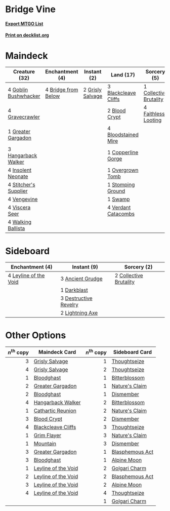 # Bridge Vine

#### [Export MTGO List](../collection/Bridge%20Vine/Bridge%20Vine.txt)
#### [Print on decklist.org](http://decklist.org/?deckmain=3%09Blackcleave%20Cliffs%0A2%09Blood%20Crypt%0A4%09Bloodstained%20Mire%0A4%09Bridge%20from%20Below%0A1%09Collective%20Brutality%0A1%09Copperline%20Gorge%0A4%09Faithless%20Looting%0A4%09Goblin%20Bushwhacker%0A4%09Gravecrawler%0A1%09Greater%20Gargadon%0A2%09Grisly%20Salvage%0A3%09Hangarback%20Walker%0A4%09Insolent%20Neonate%0A1%09Overgrown%20Tomb%0A4%09Stitcher's%20Supplier%0A1%09Stomping%20Ground%0A1%09Swamp%0A4%09Vengevine%0A4%09Verdant%20Catacombs%0A4%09Viscera%20Seer%0A4%09Walking%20Ballista&deckside=3%09Ancient%20Grudge%0A2%09Collective%20Brutality%0A1%09Darkblast%0A3%09Destructive%20Revelry%0A4%09Leyline%20of%20the%20Void%0A2%09Lightning%20Axe)
# Maindeck

|                                         Creature (32)                                          |                                       Enchantment (4)                                        |                                        Instant (2)                                        |                                           Land (17)                                           |                                           Sorcery (5)                                           |
|------------------------------------------------------------------------------------------------|----------------------------------------------------------------------------------------------|-------------------------------------------------------------------------------------------|-----------------------------------------------------------------------------------------------|-------------------------------------------------------------------------------------------------|
|4 [Goblin Bushwhacker](http://gatherer.wizards.com/Pages/Card/Details.aspx?multiverseid=177501) |4 [Bridge from Below](http://gatherer.wizards.com/Pages/Card/Details.aspx?multiverseid=370353)|2 [Grisly Salvage](http://gatherer.wizards.com/Pages/Card/Details.aspx?multiverseid=430397)|3 [Blackcleave Cliffs](http://gatherer.wizards.com/Pages/Card/Details.aspx?multiverseid=209401)|1 [Collective Brutality](http://gatherer.wizards.com/Pages/Card/Details.aspx?multiverseid=414380)|
|4 [Gravecrawler](http://gatherer.wizards.com/Pages/Card/Details.aspx?multiverseid=409635)       |                                                                                              |                                                                                           |2 [Blood Crypt](http://gatherer.wizards.com/Pages/Card/Details.aspx?multiverseid=405093)       |4 [Faithless Looting](http://gatherer.wizards.com/Pages/Card/Details.aspx?multiverseid=413670)   |
|1 [Greater Gargadon](http://gatherer.wizards.com/Pages/Card/Details.aspx?multiverseid=370560)   |                                                                                              |                                                                                           |4 [Bloodstained Mire](http://gatherer.wizards.com/Pages/Card/Details.aspx?multiverseid=405094) |                                                                                                 |
|3 [Hangarback Walker](http://gatherer.wizards.com/Pages/Card/Details.aspx?multiverseid=420600)  |                                                                                              |                                                                                           |1 [Copperline Gorge](http://gatherer.wizards.com/Pages/Card/Details.aspx?multiverseid=209408)  |                                                                                                 |
|4 [Insolent Neonate](http://gatherer.wizards.com/Pages/Card/Details.aspx?multiverseid=409922)   |                                                                                              |                                                                                           |1 [Overgrown Tomb](http://gatherer.wizards.com/Pages/Card/Details.aspx?multiverseid=405103)    |                                                                                                 |
|4 [Stitcher's Supplier](http://gatherer.wizards.com/Pages/Card/Details.aspx?multiverseid=447257)|                                                                                              |                                                                                           |1 [Stomping Ground](http://gatherer.wizards.com/Pages/Card/Details.aspx?multiverseid=405110)   |                                                                                                 |
|4 [Vengevine](http://gatherer.wizards.com/Pages/Card/Details.aspx?multiverseid=193556)          |                                                                                              |                                                                                           |1 [Swamp](http://gatherer.wizards.com/Pages/Card/Details.aspx?multiverseid=439603)             |                                                                                                 |
|4 [Viscera Seer](http://gatherer.wizards.com/Pages/Card/Details.aspx?multiverseid=376569)       |                                                                                              |                                                                                           |4 [Verdant Catacombs](http://gatherer.wizards.com/Pages/Card/Details.aspx?multiverseid=426074) |                                                                                                 |
|4 [Walking Ballista](http://gatherer.wizards.com/Pages/Card/Details.aspx?multiverseid=423848)   |                                                                                              |                                                                                           |                                                                                               |                                                                                                 |


# Sideboard

|                                        Enchantment (4)                                         |                                          Instant (9)                                           |                                           Sorcery (2)                                           |
|------------------------------------------------------------------------------------------------|------------------------------------------------------------------------------------------------|-------------------------------------------------------------------------------------------------|
|4 [Leyline of the Void](http://gatherer.wizards.com/Pages/Card/Details.aspx?multiverseid=205013)|3 [Ancient Grudge](http://gatherer.wizards.com/Pages/Card/Details.aspx?multiverseid=425913)     |2 [Collective Brutality](http://gatherer.wizards.com/Pages/Card/Details.aspx?multiverseid=414380)|
|                                                                                                |1 [Darkblast](http://gatherer.wizards.com/Pages/Card/Details.aspx?multiverseid=87922)           |                                                                                                 |
|                                                                                                |3 [Destructive Revelry](http://gatherer.wizards.com/Pages/Card/Details.aspx?multiverseid=373351)|                                                                                                 |
|                                                                                                |2 [Lightning Axe](http://gatherer.wizards.com/Pages/Card/Details.aspx?multiverseid=113567)      |                                                                                                 |


# Other Options

|*n*<sup>th</sup> copy|                                        Maindeck Card                                         |*n*<sup>th</sup> copy|                                      Sideboard Card                                      |
|--------------------:|----------------------------------------------------------------------------------------------|--------------------:|------------------------------------------------------------------------------------------|
|                    3|[Grisly Salvage](http://gatherer.wizards.com/Pages/Card/Details.aspx?multiverseid=430397)     |                    1|[Thoughtseize](http://gatherer.wizards.com/Pages/Card/Details.aspx?multiverseid=438676)   |
|                    4|[Grisly Salvage](http://gatherer.wizards.com/Pages/Card/Details.aspx?multiverseid=430397)     |                    2|[Thoughtseize](http://gatherer.wizards.com/Pages/Card/Details.aspx?multiverseid=438676)   |
|                    1|[Bloodghast](http://gatherer.wizards.com/Pages/Card/Details.aspx?multiverseid=438648)         |                    1|[Bitterblossom](http://gatherer.wizards.com/Pages/Card/Details.aspx?multiverseid=397701)  |
|                    2|[Greater Gargadon](http://gatherer.wizards.com/Pages/Card/Details.aspx?multiverseid=370560)   |                    1|[Nature's Claim](http://gatherer.wizards.com/Pages/Card/Details.aspx?multiverseid=438743) |
|                    2|[Bloodghast](http://gatherer.wizards.com/Pages/Card/Details.aspx?multiverseid=438648)         |                    1|[Dismember](http://gatherer.wizards.com/Pages/Card/Details.aspx?multiverseid=397830)      |
|                    4|[Hangarback Walker](http://gatherer.wizards.com/Pages/Card/Details.aspx?multiverseid=420600)  |                    2|[Bitterblossom](http://gatherer.wizards.com/Pages/Card/Details.aspx?multiverseid=397701)  |
|                    1|[Cathartic Reunion](http://gatherer.wizards.com/Pages/Card/Details.aspx?multiverseid=417682)  |                    2|[Nature's Claim](http://gatherer.wizards.com/Pages/Card/Details.aspx?multiverseid=438743) |
|                    3|[Blood Crypt](http://gatherer.wizards.com/Pages/Card/Details.aspx?multiverseid=405093)        |                    2|[Dismember](http://gatherer.wizards.com/Pages/Card/Details.aspx?multiverseid=397830)      |
|                    4|[Blackcleave Cliffs](http://gatherer.wizards.com/Pages/Card/Details.aspx?multiverseid=209401) |                    3|[Thoughtseize](http://gatherer.wizards.com/Pages/Card/Details.aspx?multiverseid=438676)   |
|                    1|[Grim Flayer](http://gatherer.wizards.com/Pages/Card/Details.aspx?multiverseid=414489)        |                    3|[Nature's Claim](http://gatherer.wizards.com/Pages/Card/Details.aspx?multiverseid=438743) |
|                    1|[Mountain](http://gatherer.wizards.com/Pages/Card/Details.aspx?multiverseid=439604)           |                    3|[Dismember](http://gatherer.wizards.com/Pages/Card/Details.aspx?multiverseid=397830)      |
|                    3|[Greater Gargadon](http://gatherer.wizards.com/Pages/Card/Details.aspx?multiverseid=370560)   |                    1|[Blasphemous Act](http://gatherer.wizards.com/Pages/Card/Details.aspx?multiverseid=446821)|
|                    3|[Bloodghast](http://gatherer.wizards.com/Pages/Card/Details.aspx?multiverseid=438648)         |                    1|[Alpine Moon](http://gatherer.wizards.com/Pages/Card/Details.aspx?multiverseid=447264)    |
|                    1|[Leyline of the Void](http://gatherer.wizards.com/Pages/Card/Details.aspx?multiverseid=205013)|                    2|[Golgari Charm](http://gatherer.wizards.com/Pages/Card/Details.aspx?multiverseid=430396)  |
|                    2|[Leyline of the Void](http://gatherer.wizards.com/Pages/Card/Details.aspx?multiverseid=205013)|                    2|[Blasphemous Act](http://gatherer.wizards.com/Pages/Card/Details.aspx?multiverseid=446821)|
|                    3|[Leyline of the Void](http://gatherer.wizards.com/Pages/Card/Details.aspx?multiverseid=205013)|                    2|[Alpine Moon](http://gatherer.wizards.com/Pages/Card/Details.aspx?multiverseid=447264)    |
|                    4|[Leyline of the Void](http://gatherer.wizards.com/Pages/Card/Details.aspx?multiverseid=205013)|                    4|[Thoughtseize](http://gatherer.wizards.com/Pages/Card/Details.aspx?multiverseid=438676)   |
|                     |                                                                                              |                    1|[Golgari Charm](http://gatherer.wizards.com/Pages/Card/Details.aspx?multiverseid=430396)  |

